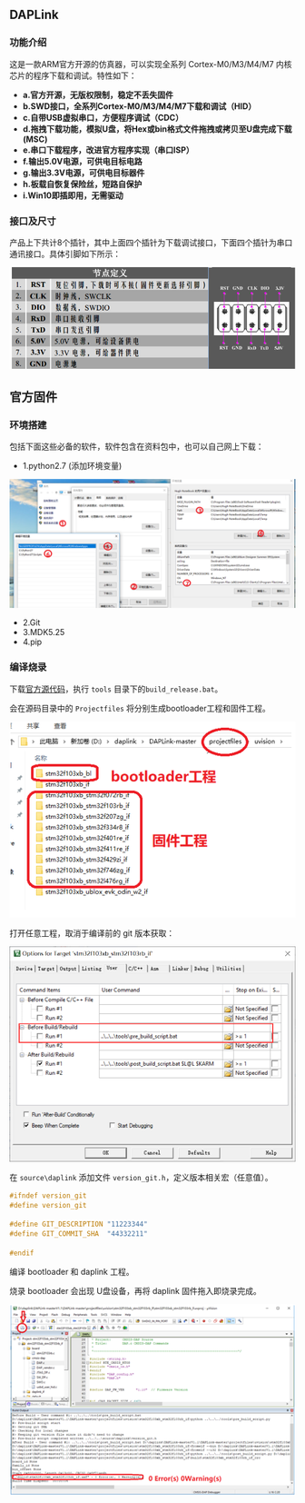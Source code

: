 ## DAPLink

### 功能介绍

这是一款ARM官方开源的仿真器，可以实现全系列 Cortex-M0/M3/M4/M7 内核芯片的程序下载和调试。特性如下：

- **a.官方开源，无版权限制，稳定不丢失固件**
- **b.SWD接口，全系列Cortex-M0/M3/M4/M7下载和调试（HID）**
- **c.自带USB虚拟串口，方便程序调试（CDC）**
- **d.拖拽下载功能，模拟U盘，将Hex或bin格式文件拖拽或拷贝至U盘完成下载(MSC)**
- **e.串口下载程序，改进官方程序实现（串口ISP）**
- **f.输出5.0V电源，可供电目标电路**
- **g.输出3.3V电源，可供电目标器件**
- **h.板载自恢复保险丝，短路自保护**
- **i.Win10即插即用，无需驱动**

### 接口及尺寸

产品上下共计8个插针，其中上面四个插针为下载调试接口，下面四个插针为串口通讯接口。具体引脚如下所示：

![接口及尺寸.png](.assest/README/1574856028414.png)

## 官方固件

### 环境搭建

包括下面这些必备的软件，软件包含在资料包中，也可以自己网上下载：

- 1.python2.7 (添加环境变量) 

![python变量.png](.assest/README/1574862076254.png)

- 2.Git
- 3.MDK5.25
- 4.pip  

### 编译烧录

下载[官方源代码](https://github.com/ARMmbed/DAPLink)，执行 `tools` 目录下的`build_release.bat`。

会在源码目录中的 `Projectfiles` 将分别生成bootloader工程和固件工程。

![固件工程.png](.assest/README/1574862514252.png)

打开任意工程，取消于编译前的 git 版本获取：

![image-20240813002234471](.assest/README/image-20240813002234471.png)

在 `source\daplink` 添加文件 `version_git.h`，定义版本相关宏（任意值）。

```c
#ifndef version_git
#define version_git

#define GIT_DESCRIPTION "11223344"
#define GIT_COMMIT_SHA  "44332211"

#endif  
```

编译 bootloader  和 daplink 工程。

烧录 bootloader 会出现 U盘设备，再将 daplink 固件拖入即烧录完成。

![固件工程1.png](.assest/README/1574862569346.png)



